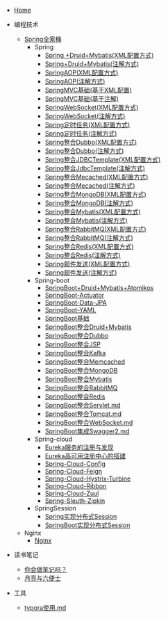 * [Home](README.md)

* 编程技术
    * [Spring全家桶](编程技术/SpringAll/README.md)
        * Spring
            * [Spring +Druid+Mybatis(XML配置方式)](编程技术/SpringAll/Spring/Spring+Druid+Mybatis(XML配置方式).md)
            * [Spring+Druid+Mybatis(注解方式)](编程技术/SpringAll/Spring/Spring+Druid+Mybatis(注解方式).md)
            * [SpringAOP(XML配置方式)](编程技术/SpringAll/Spring/SpringAOP(XML配置方式).md)
            * [SpringAOP(注解方式)](编程技术/SpringAll/Spring/SpringAOP(注解方式).md)
            * [SpringMVC基础(基于XML配置)](编程技术/SpringAll/Spring/SpringMVC基础(基于XML配置).md)
            * [SpringMVC基础(基于注解)](编程技术/SpringAll/Spring/SpringMVC基础(基于注解).md)
            * [SpringWebSocket(XML配置方式)](编程技术/SpringAll/Spring/SpringWebSocket(XML配置方式).md)
            * [SpringWebSocket(注解方式)](编程技术/SpringAll/Spring/SpringWebSocket(注解方式).md)
            * [Spring定时任务(XML配置方式)](编程技术/SpringAll/Spring/Spring定时任务(XML配置方式).md)
            * [Spring定时任务(注解方式)](编程技术/SpringAll/Spring/Spring定时任务(注解方式).md)
            * [Spring整合Dubbo(XML配置方式)](编程技术/SpringAll/Spring/Spring整合Dubbo(XML配置方式).md)
            * [Spring整合Dubbo(注解方式)](编程技术/SpringAll/Spring/Spring整合Dubbo(注解方式).md)
            * [Spring整合JDBCTemplate(XML配置方式)](编程技术/SpringAll/Spring/Spring整合JDBCTemplate(XML配置方式).md)
            * [Spring整合JdbcTemplate(注解方式)](编程技术/SpringAll/Spring/Spring整合JdbcTemplate(注解方式).md)
            * [Spring整合Mecached(XML配置方式)](编程技术/SpringAll/Spring/Spring整合Mecached(XML配置方式).md)
            * [Spring整合Mecached(注解方式)](编程技术/SpringAll/Spring/Spring整合Mecached(注解方式).md)
            * [Spring整合MongoDB(XML配置方式)](编程技术/SpringAll/Spring/Spring整合MongoDB(XML配置方式).md)
            * [Spring整合MongoDB(注解方式)](编程技术/SpringAll/Spring/Spring整合MongoDB(注解方式).md)
            * [Spring整合Mybatis(XML配置方式)](编程技术/SpringAll/Spring/Spring整合Mybatis(XML配置方式).md)
            * [Spring整合Mybatis(注解方式)](编程技术/SpringAll/Spring/Spring整合Mybatis(注解方式).md)
            * [Spring整合RabbitMQ(XML配置方式)](编程技术/SpringAll/Spring/Spring整合RabbitMQ(XML配置方式).md)
            * [Spring整合RabbitMQ(注解方式)](编程技术/SpringAll/Spring/Spring整合RabbitMQ(注解方式).md)
            * [Spring整合Redis(XML配置方式)](编程技术/SpringAll/Spring/Spring整合Redis(XML配置方式).md)
            * [Spring整合Redis(注解方式)](编程技术/SpringAll/Spring/Spring整合Redis(注解方式).md)
            * [Spring邮件发送(XML配置方式)](编程技术/SpringAll/Spring/Spring邮件发送(XML配置方式).md)
            * [Spring邮件发送(注解方式)](编程技术/SpringAll/Spring/Spring邮件发送(注解方式).md)
        * Spring-boot
            * [SpringBoot+Druid+Mybatis+Atomikos](编程技术/SpringAll/SpringBoot/SpringBoot+Druid+Mybatis+Atomikos.md)
            * [SpringBoot-Actuator](编程技术/SpringAll/SpringBoot/SpringBoot-Actuator.md)
            * [SpringBoot-Data-JPA](编程技术/SpringAll/SpringBoot/SpringBoot-Data-JPA.md)
            * [SpringBoot-YAML](编程技术/SpringAll/SpringBoot/SpringBoot-YAML.md)
            * [SpringBoot基础](编程技术/SpringAll/SpringBoot/SpringBoot基础.md)
            * [SpringBoot整合Druid+Mybatis](编程技术/SpringAll/SpringBoot/SpringBoot整合Druid+Mybatis.md)
            * [SpringBoot整合Dubbo](编程技术/SpringAll/SpringBoot/SpringBoot整合Dubbo.md)
            * [SpringBoot整合JSP](编程技术/SpringAll/SpringBoot/SpringBoot整合JSP.md)
            * [SpringBoot整合Kafka](编程技术/SpringAll/SpringBoot/SpringBoot整合Kafka.md)
            * [SpringBoot整合Memcached](编程技术/SpringAll/SpringBoot/SpringBoot整合Memcached.md)
            * [SpringBoot整合MongoDB](编程技术/SpringAll/SpringBoot/SpringBoot整合MongoDB.md)
            * [SpringBoot整合Mybatis](编程技术/SpringAll/SpringBoot/SpringBoot整合Mybatis.md)
            * [SpringBoot整合RabbitMQ](编程技术/SpringAll/SpringBoot/SpringBoot整合RabbitMQ.md)
            * [SpringBoot整合Redis](编程技术/SpringAll/SpringBoot/SpringBoot整合Redis.md)
            * [SpringBoot整合Servlet.md](编程技术/SpringAll/SpringBoot/SpringBoot整合Servlet.md)
            * [SpringBoot整合Tomcat.md](编程技术/SpringAll/SpringBoot/SpringBoot整合Tomcat.md)
            * [SpringBoot整合WebSocket.md](编程技术/SpringAll/SpringBoot/SpringBoot整合WebSocket.md)
            * [SpringBoot集成Swagger2.md](编程技术/SpringAll/SpringBoot/SpringBoot集成Swagger2.md)
        * Spring-cloud
            * [Eureka服务的注册与发现](编程技术/SpringAll/SpringCloud/Eureka服务的注册与发现.md)
            * [Eureka高可用注册中心的搭建](编程技术/SpringAll/SpringCloud/Eureka高可用注册中心的搭建.md)
            * [Spring-Cloud-Config](编程技术/SpringAll/SpringCloud/Spring-Cloud-Config.md)
            * [Spring-Cloud-Feign](编程技术/SpringAll/SpringCloud/Spring-Cloud-Feign.md)
            * [Spring-Cloud-Hystrix-Turbine](编程技术/SpringAll/SpringCloud/Spring-Cloud-Hystrix-Turbine.md)
            * [Spring-Cloud-Ribbon](编程技术/SpringAll/SpringCloud/Spring-Cloud-Ribbon.md)
            * [Spring-Cloud-Zuul](编程技术/SpringAll/SpringCloud/Spring-Cloud-Zuul.md)
            * [Spring-Sleuth-Zipkin](编程技术/SpringAll/SpringCloud/Spring-Sleuth-Zipkin.md)
        * SpringSession
            * [Spring实现分布式Session](编程技术/SpringAll/SpringSession/Spring实现分布式Session.md)
            * [SpringBoot实现分布式Session](编程技术/SpringAll/SpringSession/SpringBoot实现分布式Session.md)
    * Nginx
        * [Nginx](编程技术/Nginx/Nginx.md)
    
* 读书笔记
    * [你会做笔记吗？](读书笔记/你真的会做笔记？.md)
    * [月亮与六便士](读书笔记/月亮与六便士.md)

* 工具
    * [typora使用.md](工具/typora使用.md)
